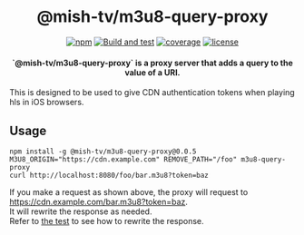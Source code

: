 <h1 align="center">@mish-tv/m3u8-query-proxy</h1>

<div align="center">
<a href="https://www.npmjs.com/package/@mish-tv/m3u8-query-proxy"><img src="https://img.shields.io/npm/v/@mish-tv/m3u8-query-proxy.svg" alt="npm"></a>
<a href="https://github.com/mish-tv/m3u8-query-proxy/actions/workflows/build-and-test.yml"><img src="https://github.com/mish-tv/m3u8-query-proxy/actions/workflows/build-and-test.yml/badge.svg" alt="Build and test"></a>
<a href="https://codecov.io/gh/mish-tv/m3u8-query-proxy"><img src="https://img.shields.io/codecov/c/github/mish-tv/m3u8-query-proxy.svg" alt="coverage"></a>
<a href="https://opensource.org/licenses/MIT"><img src="https://img.shields.io/github/license/mish-tv/m3u8-query-proxy.svg?style=flat" alt="license"></a>
</div>

<h4 align="center">`@mish-tv/m3u8-query-proxy` is a proxy server that adds a query to the value of a URI.</h4>
<p>This is designed to be used to give CDN authentication tokens when playing hls in iOS browsers.</p>

## Usage
```
npm install -g @mish-tv/m3u8-query-proxy@0.0.5
M3U8_ORIGIN="https://cdn.example.com" REMOVE_PATH="/foo" m3u8-query-proxy
curl http://localhost:8080/foo/bar.m3u8?token=baz
```

If you make a request as shown above, the proxy will request to https://cdn.example.com/bar.m3u8?token=baz.  
It will rewrite the response as needed.  
Refer to [the test](https://github.com/mish-tv/m3u8-query-proxy/blob/main/src/convert-playlist.spec.ts) to see how to rewrite the response.

